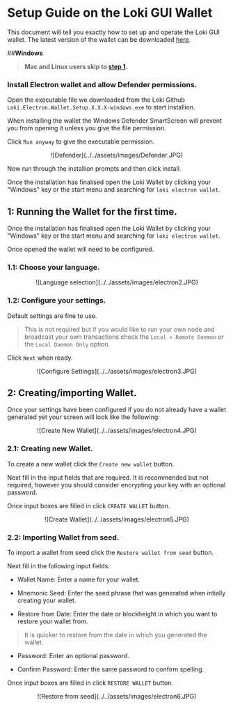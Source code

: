 # Setup Guide on the Loki GUI Wallet

This document will tell you exactly how to set up and operate the Loki GUI wallet.
The latest version of the wallet can be downloaded [here](https://github.com/loki-project/loki-electron-gui-wallet/releases).

##**Windows** 
> **Mac and Linux users skip to [step 1](#1-running-the-wallet-for-the-first-time).**

### Install Electron wallet and allow Defender permissions.

Open the executable file we downloaded from the Loki Github `Loki.Electron.Wallet.Setup.X.X.X-windows.exe` to start installion.

When installing the wallet the Windows Defender SmartScreen will prevent you from opening it unless you give the file permission. 

Click `Run anyway` to give the executable permission.

<center>![Defender](../../assets/images/Defender.JPG)</center>

Now run through the installion prompts and then click install.

Once the installation has finalised open the Loki Wallet by clicking your "Windows" key or the start menu and searching for `loki electron wallet`.

## 1: Running the Wallet for the first time.

Once the installation has finalised open the Loki Wallet by clicking your "Windows" key or the start menu and searching for `loki electron wallet`.

Once opened the wallet will need to be configured. 

### 1.1: Choose your language.

<center>![Language selection](../../assets/images/electron2.JPG)</center>

### 1.2: Configure your settings.

Default settings are fine to use. 

> This is not required but if you would like to run your own node and broadcast your own transactions check the `Local + Remote Daemon` or the `Local Daemon Only` option.

Click `Next` when ready.

<center>![Configure Settings](../../assets/images/electron3.JPG)</center>

## 2: Creating/importing Wallet.

Once your settings have been configured if you do not already have a wallet generated yet your screen will look like the following:

<center>![Create New Wallet](../../assets/images/electron4.JPG)</center>

### 2.1: Creating new Wallet.

To create a new wallet click the `Create new wallet` button.

Next fill in the input fields that are required. It is recommended but not required, however you should consider encrypting your key with an optional password. 

Once input boxes are filled in click `CREATE WALLET` button.

<center>![Create Wallet](../../assets/images/electron5.JPG)</center>

### 2.2: Importing Wallet from seed.

To import a wallet from seed click the `Restore wallet from seed` button.

Next fill in the following input fields:

- Wallet Name: Enter a name for your wallet.

- Mnemonic Seed: Enter the seed phrase that was generated when intially creating your wallet.

- Restore from Date: Enter the date or blockheight in which you want to restore your wallet from.

> It is quicker to restore from the date in which you generated the wallet.

- Password: Enter an optional password.

- Confirm Password: Enter the same password to confirm spelling.

Once input boxes are filled in click `RESTORE WALLET` button.

<center>![Restore from seed](../../assets/images/electron6.JPG)</center>